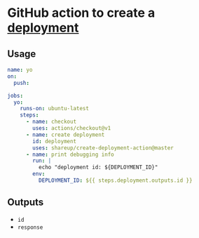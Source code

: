 # GitHub action to create a [deployment](https://developer.github.com/v3/repos/deployments/)

## Usage

```yml
name: yo
on:
  push:

jobs:
  yo:
    runs-on: ubuntu-latest
    steps:
      - name: checkout
        uses: actions/checkout@v1
      - name: create deployment
        id: deployment
        uses: shareup/create-deployment-action@master
      - name: print debugging info
        run: |
          echo "deployment id: ${DEPLOYMENT_ID}"
        env:
          DEPLOYMENT_ID: ${{ steps.deployment.outputs.id }}
```

## Outputs

* `id`
* `response`
